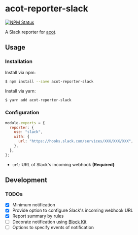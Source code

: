 # acot-reporter-slack

<a href="https://www.npmjs.com/package/acot-reporter-slack"><img alt="NPM Status" src="https://img.shields.io/npm/v/acot-reporter-slack.svg?style=flat"></a>

A Slack reporter for [acot](https://github.com/acot-a11y/acot).

## Usage

### Installation

Install via npm:

```bash
$ npm install --save acot-reporter-slack
```

Install via yarn:

```bash
$ yarn add acot-reporter-slack
```

### Configuration

```javascript
module.exports = {
  reporter: {
    use: "slack",
    with: {
      url: "https://hooks.slack.com/services/XXX/XXX/XXX",
    },
  },
};
```

- `url`: URL of Slack's incoming webhook **(Required)**

## Development

### TODOs

- [x] Minimum notification
- [x] Provide option to configure Slack's incoming webhook URL
- [x] Report summary by rules
- [ ] Decorate notification using [Block Kit](https://api.slack.com/block-kit)
- [ ] Options to specify events of notification
